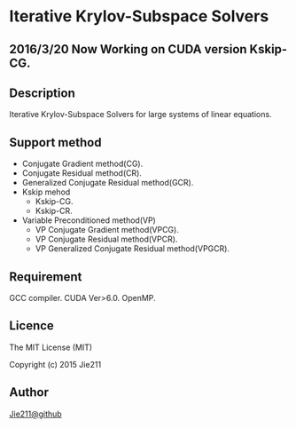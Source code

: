 Iterative Krylov-Subspace Solvers
====
## 2016/3/20 Now Working on CUDA version Kskip-CG.

## Description
Iterative Krylov-Subspace Solvers for large systems of linear equations. 

## Support method
* Conjugate Gradient method(CG).
* Conjugate Residual method(CR).
* Generalized Conjugate Residual method(GCR).
* Kskip mehod
	- Kskip-CG.
	- Kskip-CR.
* Variable Preconditioned method(VP)
	- VP Conjugate Gradient method(VPCG).
	- VP Conjugate Residual method(VPCR).
	- VP Generalized Conjugate Residual method(VPGCR).

## Requirement
GCC compiler.
CUDA Ver>6.0.
OpenMP.

## Licence
The MIT License (MIT)

Copyright (c) 2015 Jie211
## Author
[Jie211@github](https://github.com/Jie211)
